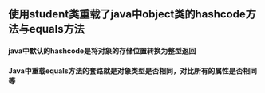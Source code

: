 ## 使用student类重载了java中object类的hashcode方法与equals方法
#### java中默认的hashcode是将对象的存储位置转换为整型返回
#### Java中重载equals方法的套路就是对象类型是否相同，对比所有的属性是否相同等